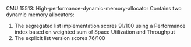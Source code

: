 CMU 15513: High-performance-dynamic-memory-allocator
Contains two dynamic memory allocators: 
1. The segregated list implementation scores 91/100 using a Performance index based on weighted sum of Space Utilization and Throughput 
2. The explicit list version scores 76/100
